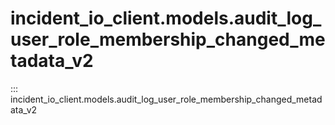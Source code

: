 # incident_io_client.models.audit_log_user_role_membership_changed_metadata_v2

::: incident_io_client.models.audit_log_user_role_membership_changed_metadata_v2
